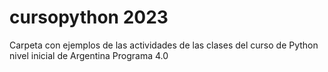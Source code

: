# cursopython 2023
Carpeta con ejemplos de las actividades  de las clases  del curso de Python nivel inicial de Argentina Programa 4.0
